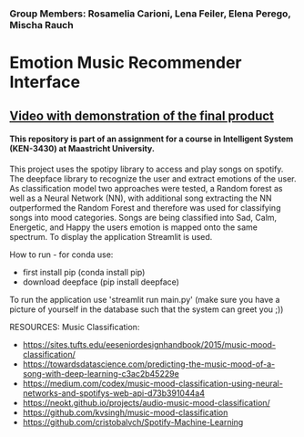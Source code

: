 ### Group Members: Rosamelia Carioni, Lena Feiler, Elena Perego, Mischa Rauch

# Emotion Music Recommender Interface

## [Video with demonstration of the final product](https://www.youtube.com/watch?v=n8tmZxU01iw&ab_channel=MischaRauch)

#### This repository is part of an assignment for a course in Intelligent System (KEN-3430) at Maastricht University.

This project uses the spotipy library to access and play songs on spotify. The deepface library to recognize the user and extract emotions of the user. As classification model two approaches were tested, a Random forest as well as a Neural Network (NN), with additional song extracting the NN outperformed the Random Forest and therefore was used for classifying songs into mood categories. Songs are being classified into Sad, Calm, Energetic, and Happy the users emotion is mapped onto the same spectrum. To display the application Streamlit is used. 

How to run - for conda use: 
- first install pip (conda install pip)
- download deepface (pip install deepface)

To run the application use 'streamlit run main.py' (make sure you have a picture of yourself in the database such that the system can greet you ;))


RESOURCES: 
Music Classification:
- https://sites.tufts.edu/eeseniordesignhandbook/2015/music-mood-classification/
- https://towardsdatascience.com/predicting-the-music-mood-of-a-song-with-deep-learning-c3ac2b45229e
- https://medium.com/codex/music-mood-classification-using-neural-networks-and-spotifys-web-api-d73b391044a4
- https://neokt.github.io/projects/audio-music-mood-classification/
- https://github.com/kvsingh/music-mood-classification
- https://github.com/cristobalvch/Spotify-Machine-Learning

